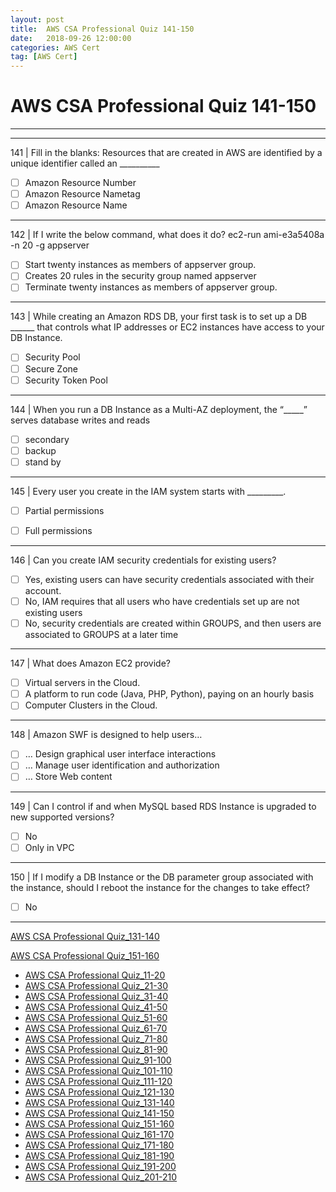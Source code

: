 ```yaml
---
layout: post 
title:  AWS CSA Professional Quiz 141-150 
date:   2018-09-26 12:00:00
categories: AWS Cert
tag: [AWS Cert]
---
```


AWS CSA Professional Quiz 141-150 
====
-----
-----
141 | Fill in the blanks: Resources that are created in AWS are identified by a unique identifier called an __________

  - [ ] Amazon Resource Number
  - [ ] Amazon Resource Nametag
  - [ ] Amazon Resource Name

 ---------- 

142 | If I write the below command, what does it do?
ec2-run ami-e3a5408a -n 20 -g appserver

  - [ ] Start twenty instances as members of appserver group.
  - [ ] Creates 20 rules in the security group named appserver
  - [ ] Terminate twenty instances as members of appserver group.

 ---------- 

143 | While creating an Amazon RDS DB, your first task is to set up a DB ______ that controls what IP addresses or
EC2 instances have access to your DB Instance.

  - [ ] Security Pool
  - [ ] Secure Zone
  - [ ] Security Token Pool

 ---------- 

144 | When you run a DB Instance as a Multi-AZ deployment, the “_____” serves database writes and reads

  - [ ] secondary
  - [ ] backup
  - [ ] stand by

 ---------- 

145 | Every user you create in the IAM system starts with _________.

  - [ ] Partial permissions

  - [ ] Full permissions

 ---------- 

146 | Can you create IAM security credentials for existing users?

  - [ ] Yes, existing users can have security credentials associated with their account.
  - [ ] No, IAM requires that all users who have credentials set up are not existing users
  - [ ] No, security credentials are created within GROUPS, and then users are associated to GROUPS at a later 
time

 ---------- 

147 | What does Amazon EC2 provide?

  - [ ] Virtual servers in the Cloud.
  - [ ] A platform to run code (Java, PHP, Python), paying on an hourly basis
  - [ ] Computer Clusters in the Cloud.

 ---------- 

148 | Amazon SWF is designed to help users…

  - [ ] … Design graphical user interface interactions
  - [ ] … Manage user identification and authorization
  - [ ] … Store Web content

 ---------- 

149 | Can I control if and when MySQL based RDS Instance is upgraded to new supported versions?

  - [ ] No
  - [ ] Only in VPC

 ---------- 

150 | If I modify a DB Instance or the DB parameter group associated with the instance, should I reboot the instance for the changes to take effect?

  - [ ] No

 ---------- 
[AWS CSA Professional Quiz_131-140](AWS_CSA_Professional_Quiz_131-140.md)

[AWS CSA Professional Quiz_151-160](AWS_CSA_Professional_Quiz_151-160.md)

  * [AWS CSA Professional Quiz_11-20](AWS_CSA_Professional_Quiz_11-20.md)
  * [AWS CSA Professional Quiz_21-30](AWS_CSA_Professional_Quiz_21-30.md)
  * [AWS CSA Professional Quiz_31-40](AWS_CSA_Professional_Quiz_31-40.md)
  * [AWS CSA Professional Quiz_41-50](AWS_CSA_Professional_Quiz_41-50.md)
  * [AWS CSA Professional Quiz_51-60](AWS_CSA_Professional_Quiz_51-60.md)
  * [AWS CSA Professional Quiz_61-70](AWS_CSA_Professional_Quiz_61-70.md)
  * [AWS CSA Professional Quiz_71-80](AWS_CSA_Professional_Quiz_71-80.md)
  * [AWS CSA Professional Quiz_81-90](AWS_CSA_Professional_Quiz_81-90.md)
  * [AWS CSA Professional Quiz_91-100](AWS_CSA_Professional_Quiz_91-100.md)
  * [AWS CSA Professional Quiz_101-110](AWS_CSA_Professional_Quiz_101-110.md)
  * [AWS CSA Professional Quiz_111-120](AWS_CSA_Professional_Quiz_111-120.md)
  * [AWS CSA Professional Quiz_121-130](AWS_CSA_Professional_Quiz_121-130.md)
  * [AWS CSA Professional Quiz_131-140](AWS_CSA_Professional_Quiz_131-140.md)
  * [AWS CSA Professional Quiz_141-150](AWS_CSA_Professional_Quiz_141-150.md)
  * [AWS CSA Professional Quiz_151-160](AWS_CSA_Professional_Quiz_151-160.md)
  * [AWS CSA Professional Quiz_161-170](AWS_CSA_Professional_Quiz_161-170.md)
  * [AWS CSA Professional Quiz_171-180](AWS_CSA_Professional_Quiz_171-180.md)
  * [AWS CSA Professional Quiz_181-190](AWS_CSA_Professional_Quiz_181-190.md)
  * [AWS CSA Professional Quiz_191-200](AWS_CSA_Professional_Quiz_191-200.md)
  * [AWS CSA Professional Quiz_201-210](AWS_CSA_Professional_Quiz_201-210.md)
